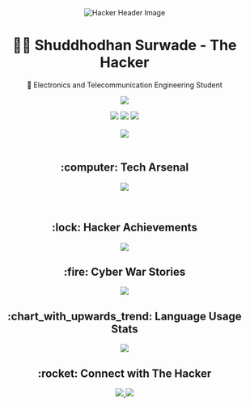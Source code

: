 <div align="center">
  <img src="https://raw.githubusercontent.com/sidz111/sidz111/master/assets/hacker_header.png" alt="Hacker Header Image">
</div>

<h1 align="center">👨‍💻 Shuddhodhan Surwade - The Hacker</h1>

<p align="center">🚀 Electronics and Telecommunication Engineering Student</p>

<p align="center">
  <a href="https://github.com/sidz111/">
    <img src="https://readme-typing-svg.herokuapp.com?lines=Master%20of%20Java%20|%20Python%20|+SQL%20|%20Networking;&center=true&width=550&height=40&color=18FF2A">
  </a>
</p>

<div align="center">
  <img src="https://img.shields.io/github/followers/sidz111?logo=Github&style=for-the-badge&color=18FF2A">
  <img src="https://img.shields.io/github/stars/sidz111?style=for-the-badge&color=18FF2A">
  <a href="https://github.com/sidz111/"><img src="https://komarev.com/ghpvc/?username=sidz111&style=for-the-badge&color=18FF2A"></a>
</div>

<br>

<div align="center">
  <img src="https://github-readme-stats.vercel.app/api?username=sidz111&show_icons=true&theme=radical">
</div>

<br>

<h2 align="center">:computer: Tech Arsenal</h2>

<p align="center">
  <a href="https://github.com/sidz111/">
    <img src="https://readme-typing-svg.herokuapp.com?lines=Java%20|%20Python%20|+SQL%20|%20Networking|%20Hacking;&center=true&width=550&height=40&color=18FF2A">
  </a>
</p>

<br>

<h2 align="center">:lock: Hacker Achievements</h2>

<p align="center">
  <a href="https://github.com/sidz111/">
    <img src="https://readme-typing-svg.herokuapp.com?lines=Black%20Hat%20Challenge;Capture%20The%20Flag;Master%20of%20Ethical%20Hacking;&center=true&width=550&height=40&color=18FF2A">
  </a>
</p>

<h2 align="center">:fire: Cyber War Stories</h2>

<p align="center">
  <a href="https://github.com/sidz111/">
    <img src="https://readme-typing-svg.herokuapp.com?lines=Defending%20against%20DDoS;Cracking%20the%20Code;Unleashing%20the%20Malware;&center=true&width=550&height=40&color=18FF2A">
  </a>
</p>

<h2 align="center">:chart_with_upwards_trend: Language Usage Stats</h2>

<div align="center">
  <img src="https://github-readme-stats.vercel.app/api/top-langs/?username=sidz111&layout=compact&theme=radical">
</div>

<h2 align="center">:rocket: Connect with The Hacker</h2>

<div align="center">
  <a href="https://www.linkedin.com/in/shuddhodhan-surwade-a493b7215/">
    <img src="https://img.shields.io/badge/LinkedIn-0077B5?style=for-the-badge&logo=linkedin&logoColor=white&color=18FF2A">
  </a>
  <a href="mailto:sssurwade2212@gmail.com">
    <img src="https://img.shields.io/badge/Gmail-D14836?style=for-the-badge&logo=gmail&logoColor=white&color=18FF2A">
  </a>
</div>
